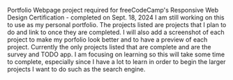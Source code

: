 Portfolio Webpage project required for freeCodeCamp's Responsive Web Design Certification - completed on Sept. 18, 2024
I am still working on this to use as my personal portfolio. The projects listed are projects that I plan to do and link to once they are completed. I will also add a screenshot of each project to make my porfolio look better and to have a preview of each project. 
Currently the only projects listed that are complete and are the survey and TODO app. 
I am focusing on learning so this will take some time to complete, especially since I have a lot to learn in order to begin the larger projects I want to do such as the search engine.
